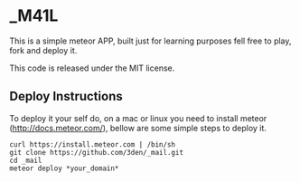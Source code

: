 _M41L
=====

This is a simple meteor APP, built just for learning purposes fell free to play, fork and deploy it.

This code is released under the MIT license.

## Deploy Instructions

To deploy it your self do, on a mac or linux you need to install meteor (http://docs.meteor.com/), bellow are some simple steps to deploy it.

```
curl https://install.meteor.com | /bin/sh
git clone https://github.com/3den/_mail.git
cd _mail
meteor deploy *your_domain*
```
